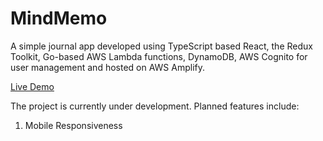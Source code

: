 # MindMemo 

A simple journal app developed using TypeScript based React, the Redux Toolkit, Go-based AWS Lambda functions, DynamoDB, AWS Cognito for user management and hosted on AWS Amplify.


[Live Demo](https://dev.dvibb4qwn0lk1.amplifyapp.com)

The project is currently under development. Planned features include:
1) Mobile Responsiveness

